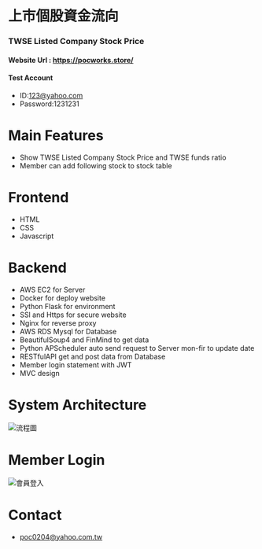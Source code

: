 # 上市個股資金流向
### TWSE Listed Company Stock Price
#### Website Url : https://pocworks.store/
#### Test Account
* ID:123@yahoo.com
* Password:1231231
# Main Features
* Show TWSE Listed Company Stock Price and TWSE funds ratio
* Member can add following stock to stock table 
# Frontend
* HTML
* CSS
* Javascript
# Backend
* AWS EC2 for Server
* Docker for deploy website
* Python Flask for environment
* SSl and Https for secure website
* Nginx for reverse proxy
* AWS RDS Mysql for Database 
* BeautifulSoup4 and FinMind to get data 
* Python APScheduler auto send request to Server mon-fir to update date
* RESTfulAPI get and post data from Database
* Member login statement with JWT
* MVC design 
# System Architecture
![流程圖](https://user-images.githubusercontent.com/93992949/174734841-491acab0-78f4-4980-b382-008c555b9d76.png)
# Member Login
![會員登入](https://user-images.githubusercontent.com/93992949/174734893-3489de2a-bf1f-4900-92ce-df598d92252e.png)
# Contact
* poc0204@yahoo.com.tw

